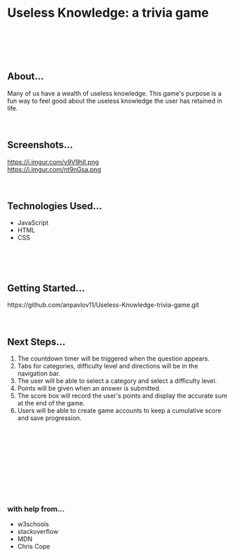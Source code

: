 # Useless Knowledge: a trivia game
<br>
<br>
<br>
<br>

## About...
Many of us have a wealth of useless knowledge. This game's purpose is a fun way to feel good about the useless knowledge the user has retained in life. 
<br>
<br>
<br>

## Screenshots...
https://i.imgur.com/v9V9hlI.png
<br>
https://i.imgur.com/nt9nGsa.png
<br>
<br>
<br>

## Technologies Used...
- JavaScript
- HTML
- CSS
<br>
<br>
<br>

## Getting Started...
<nav>https://github.com/anpavlov11/Useless-Knowledge-trivia-game.git
<br>
<br>
<br>

## Next Steps...
1. The countdown timer will be triggered when the question appears.
2. Tabs for categories, difficulty level and directions will be in the navigation bar.
3. The user will be able to select a category and select a difficulty level.
4. Points will be given when an answer is submitted.
5. The score box will record the user's points and display the accurate sum at the end of the game.
6. Users will be able to create game accounts to keep a cumulative score and save progression.

<br>
<br>
<br>
<br>
<br>
<br>
<br>
<br>
<br>

### with help from...
- w3schools
- stackoverflow
- MDN
- Chris Cope